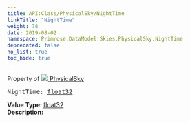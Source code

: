 ```yaml
---
title: API:Class/PhysicalSky/NightTime
linkTitle: "NightTime"
weight: 78
date: 2019-08-02
namespace: Primrose.DataModel.Skies.PhysicalSky.NightTime
deprecated: false
no_list: true
toc_hide: true
---
```

Property of <a href="/docs/api-reference/Class/PhysicalSky"><img src="/icons/silk/sky.png"/>&nbsp;PhysicalSky</a>
<pre class="method-declaration">
NightTime: <a class="type" href="/docs/api-reference/System/Primitives#single">float32</a></pre>
<b>Value Type: </b>
<a class="type" href="/docs/api-reference/System/Primitives#single">float32</a>
<br/>
<b>Description: </b>